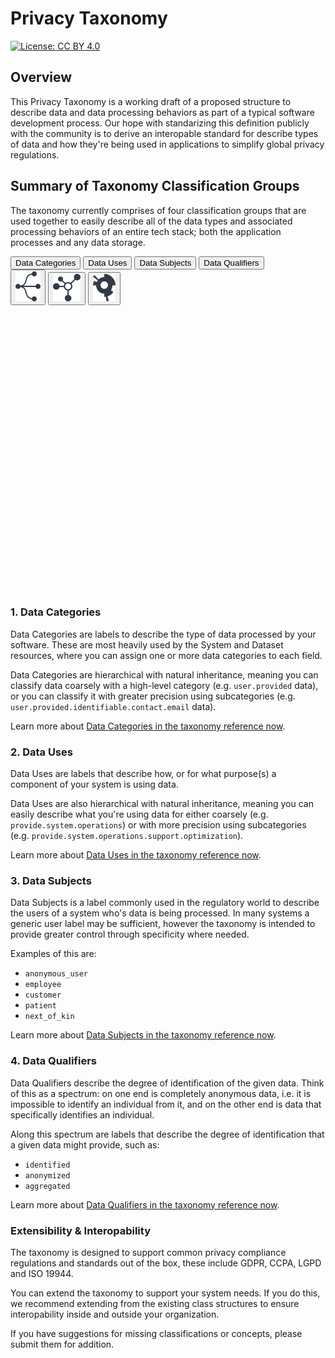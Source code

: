 # Privacy Taxonomy

[![License: CC BY 4.0](https://img.shields.io/badge/License-CC%20BY%204.0-lightgrey.svg)](https://creativecommons.org/licenses/by/4.0/)

## Overview
This Privacy Taxonomy is a working draft of a proposed structure to describe data and data processing behaviors as part of a typical software development process. Our hope with standarizing this definition publicly with the community is to derive an interopable standard for describe types of data and how they're being used in applications to simplify global privacy regulations.

 
## Summary of Taxonomy Classification Groups

The taxonomy currently comprises  of four classification groups that are used together to easily describe all of the data types and associated processing behaviors of an entire tech stack; both the application processes and any data storage. 

<div id="vis" class="vis vis-container">
  <div class="controls-container">
    <div id="data-control" class="control-group">
      <div class="btn-group">
        <button class="btn is-selected" data-chart-data="categories">Data Categories</button>
        <button class="btn" data-chart-data="uses">Data Uses</button>
        <button class="btn" data-chart-data="subjects">Data Subjects</button>
        <button class="btn" data-chart-data="qualifiers">Data Qualifiers</button>
      </div>
    </div>
    <div id="chart-type-control" class="control-group">
      <div class="btn-group">
        <button class="btn btn--icon is-selected" data-chart-type="tree">
          <img src="img/Tree@1x.svg" alt="tree" />
        </button>
        <button class="btn btn--icon" data-chart-type="radialTree">
          <img src="img/Radial%20Tree@1x.svg" alt="radial tree" />
        </button>
        <button class="btn btn--icon" data-chart-type="sunburst" >
          <img src="img/Sunburst@1x.svg" alt="sunburst" />
        </button>
      </div>
    </div>
  </div>
  <div id="vis-chart" class="chart-container">
    <svg id="vis-sunburst"></svg>
    <svg id="vis-radial-tree"></svg>
    <svg id="vis-tree"></svg>
  </div>
  <div id="vis-color-legend"></div>
</div>
<script src="https://d3js.org/d3.v7.min.js"></script>
<script src="js/vis.js"></script>

### 1. Data Categories
Data Categories are labels to describe the type of data processed by your software. These are most heavily used by the System and Dataset resources, where you can assign one or more data categories to each field.

Data Categories are hierarchical with natural inheritance, meaning you can classify data coarsely with a high-level category (e.g. `user.provided` data), or you can classify it with greater precision using subcategories (e.g. `user.provided.identifiable.contact.email` data).

Learn more about [Data Categories in the taxonomy reference now](data_categories.md).

### 2. Data Uses
Data Uses are labels that describe how, or for what purpose(s) a component of your system is using data.

Data Uses are also hierarchical with natural inheritance, meaning you can easily describe what you're using data for either coarsely (e.g. `provide.system.operations`) or with more precision using subcategories (e.g. `provide.system.operations.support.optimization`).

Learn more about [Data Uses in the taxonomy reference now](data_uses.md).

### 3. Data Subjects
Data Subjects is a label commonly used in the regulatory world to describe the users of a system who's data is being processed. In many systems a generic user label may be sufficient, however the taxonomy is intended to provide greater control through specificity where needed.

Examples of this are:

- `anonymous_user`
- `employee`
- `customer`
- `patient`
- `next_of_kin`

Learn more about [Data Subjects in the taxonomy reference now](data_subjects.md).

### 4. Data Qualifiers
Data Qualifiers describe the degree of identification of the given data. Think of this as a spectrum: on one end is completely anonymous data, i.e. it is impossible to identify an individual from it, and on the other end is data that specifically identifies an individual. 

Along this spectrum are labels that describe the degree of identification that a given data might provide, such as:

- `identified`
- `anonymized`
- `aggregated`

Learn more about [Data Qualifiers in the taxonomy reference now](data_qualifiers.md).

### Extensibility & Interopability
The taxonomy is designed to support common privacy compliance regulations and standards out of the box, these include GDPR, CCPA, LGPD and ISO 19944. 

You can extend the taxonomy to support your system needs. If you do this, we recommend extending from the existing class structures to ensure interopability inside and outside your organization.

If you have suggestions for missing classifications or concepts, please submit them for addition.



